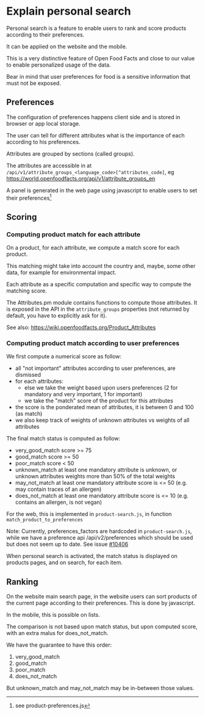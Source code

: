 # Explain personal search

Personal search is a feature to enable users
to rank and score products according to their preferences.

It can be applied on the website and the mobile.

This is a very distinctive feature of Open Food Facts
and close to our value to enable personalized usage of the data.

Bear in mind that user preferences for food is a sensitive information that must not be exposed.

## Preferences

The configuration of preferences happens client side and is stored in browser or app local storage.

The user can tell for different attributes
what is the importance of each according to his preferences.

Attributes are grouped by sections (called groups).

The attributes are accessible in at `/api/v1/attribute_groups_<language_code>[^attributes_code]`,
eg https://world.openfoodfacts.org/api/v1/attribute_groups_en

A panel is generated in the web page using javascript to enable users to set their preferences[^prefsjs]

[^prefsjs]: see product-preferences.js


## Scoring

### Computing product match for each attribute

On a product, for each attribute, we compute a match score for each product.

This matching might take into account the country and, maybe, some other data,
for example for environmental impact.

Each attribute as a specific computation and specific way to compute the matching score.

The Attributes.pm module contains functions to compute those attributes.
It is exposed in the API in the `attribute_groups` properties
(not returned by default, you have to explicitly ask for it).

See also: https://wiki.openfoodfacts.org/Product_Attributes

### Computing product match according to user preferences

We first compute a numerical score as follow:

* all "not important" attributes according to user preferences, are dismissed
* for each attributes:
  * else we take the weight based upon users preferences (2 for mandatory and very important, 1 for important)
  * we take the "match" score of the product for this attributes
* the score is the ponderated mean of attributes, it is between 0 and 100 (as match)
* we also keep track of weights of unknown attributes vs weights of all attributes

The final match status is computed as follow:
* very_good_match	score >= 75
* good_match		score >= 50
* poor_match		score < 50
* unknown_match		at least one mandatory attribute is unknown, or unknown attributes weights more than 50% of the total weights
* may_not_match		at least one mandatory attribute score is <= 50 (e.g. may contain traces of an allergen)
* does_not_match	at least one mandatory attribute score is <= 10 (e.g. contains an allergen, is not vegan)

For the web, this is implemented in `product-search.js`, in function `match_product_to_preferences`

Note: Currently, preferences_factors are hardcoded in `product-search.js`,
  while we have a preference api /api/v2/preferences which should be used
  but does not seem up to date.
  See issue [#10406](https://github.com/openfoodfacts/openfoodfacts-server/issues/10406)

When personal search is activated,
the match status is displayed on products pages, and on search, for each item.

## Ranking

On the website main search page, in the website users can sort products of the current page
according to their preferences. This is done by javascript.

In the mobile, this is possible on lists.

The comparison is not based upon match status, but upon computed score,
with an extra malus for does_not_match.

We have the guarantee to have this order:
1. very_good_match
2. good_match
3. poor_match
4. does_not_match

But unknown_match and may_not_match may be in-between those values.

[^rank_products]: See `product-search.js` function `rank_products`
